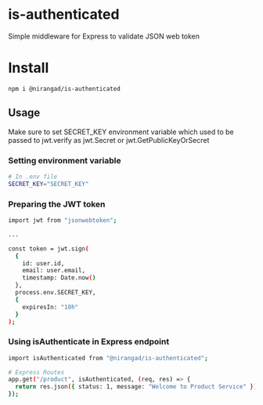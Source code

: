 # is-authenticated

Simple middleware for Express to validate JSON web token

# Install
```npm i @nirangad/is-authenticated```

## Usage

Make sure to set SECRET_KEY environment variable which used to be passed to
jwt.verify as jwt.Secret or jwt.GetPublicKeyOrSecret

### Setting environment variable

```sh
# In .env file
SECRET_KEY="SECRET_KEY"

```

### Preparing the JWT token

```sh
import jwt from "jsonwebtoken";

...

const token = jwt.sign(
  {
    id: user.id,
    email: user.email,
    timestamp: Date.now()
  },
  process.env.SECRET_KEY,
  {
    expiresIn: "10h"
  }
);
```

### Using isAuthenticate in Express endpoint

```sh
import isAuthenticated from "@nirangad/is-authenticated";

# Express Routes
app.get("/product", isAuthenticated, (req, res) => {
  return res.json({ status: 1, message: "Welcome to Product Service" });
});

```
